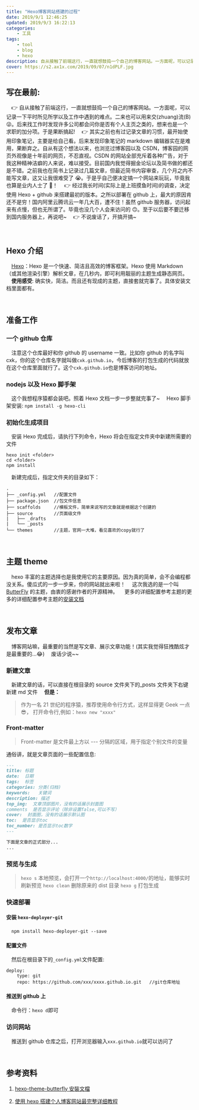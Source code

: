 ```yaml
---
title: "Hexo博客网站搭建的过程"
date: 2019/9/1 12:46:25
updated: 2019/9/3 16:22:13
categories:
    - 工具
tags:
    - tool
    - blog
    - hexo
description: 自从接触了前端这行，一直就想鼓捣一个自己的博客网站。一方面呢，可以记录一下平时所见所学以及工作中遇到的难点。二来也可以用来交(zhuang)流(B)。后来找工作时发现许多公司都会问你是否有个人主页之类的，想来也是一个求职的加分项。
cover: https://s2.ax1x.com/2019/09/07/n1dPLF.jpg
---
```


## 写在最前:

&emsp;👉 自从接触了前端这行，一直就想鼓捣一个自己的博客网站。一方面呢，可以记录一下平时所见所学以及工作中遇到的难点。二来也可以用来交(zhuang)流(B)😜。后来找工作时发现许多公司都会问你是否有个人主页之类的，想来也是一个求职的加分项。于是果断搞起!
&emsp;👉 其实之前也有过记录文章的习惯，最开始使用印象笔记，主要是给自己看。后来发现印象笔记的 markdown 编辑器实在是难用，果断弃之。自从有这个想法以来，也浏览过博客园以及 CSDN，博客园的网页外观像是十年前的网页，不忍直视。CSDN 的网站全部充斥着各种广告，对于我这种精神洁癖的人来说，难以接受。目前国内我觉得掘金论坛以及简书做的都还是不错。之前我也在简书上记录过几篇文章，但最近简书内容审查，几个月之内不能写文章，这又让我很难受了 😭。于是乎自己便决定搞一个网站来玩玩，毕竟我也算是业内人士了 🤔！
&emsp;👉 经过我长时间(实际上是上班摸鱼时间)的调查，决定使用 Hexo + github 来搭建最初的版本。之所以部署在 github 上，最大的原因肯还不是穷！国内阿里云腾讯云一年几大百，遭不住！虽然 github 服务器，访问起来有点慢，但也无所谓了。毕竟也没几个人会来访问的 🙃。至于以后要不要迁移到国内服务器上，再说吧~
&emsp;👉 不说废话了，开搞开搞~

<br/>
 
## Hexo 介绍

&emsp;[Hexo](https://hexo.io/zh-cn/)：Hexo 是一个快速、简洁且高效的博客框架。Hexo 使用 Markdown（或其他渲染引擎）解析文章，在几秒内，即可利用靓丽的主题生成静态网页。
&emsp;**使用感受**: 确实快，简洁。而且还有现成的主题，直接套就完事了。具体安装文档里面都有。

<br/>
 
## 准备工作

### 一个 github 仓库

&emsp;注意这个仓库最好和你 github 的 username 一致。比如你 github 的名字叫 cxk，你的这个仓库名字就叫做`cxk.github.io`，今后博客的打包生成的代码就放在这个仓库里面就行了。这个`cxk.github.io`也是博客访问的地址。

### nodejs 以及 Hexo 脚手架

&emsp;这个我想程序猿都会装吧。照着 Hexo 文档一步一步整就完事了~
&emsp;Hexo 脚手架安装: `npm install -g hexo-cli`

### 初始化生成项目

&emsp;安装 Hexo 完成后，请执行下列命令，Hexo 将会在指定文件夹中新建所需要的文件

```
hexo init <folder>
cd <folder>
npm install
```

&emsp;新建完成后，指定文件夹的目录如下：

```
.
├── _config.yml   //配置文件
├── package.json  //包文件信息
├── scaffolds     //模板文件，简单来说写的文章就是根据这个创建的
├── source        //页面级文件
|   ├── _drafts
|   └── _posts
└── themes        //主题，官网一大堆，看见喜欢的copy就行了
```

<br/>
 
## 主题 theme

&emsp;hexo 丰富的主题选择也是我使用它的主要原因。因为真的简单，会不会编程都没关系。傻瓜式的一步一步来，你的网站就出来啦！
&emsp;这次我选的是一个叫 [ButterFly](https://jerryc.me/) 的主题，由衷的感谢作者的开源精神。
&emsp;更多的详细配置参考主题的更多的详细配置参考主题的[安装文档](https://jerryc.me/posts/21cfbf15/#Page-Front-matter)

<br/>
 
## 发布文章

&emsp;博客网站嘛，最重要的当然是写文章、展示文章功能！(其实我觉得狂拽酷炫才是最重要的...😂)
&emsp;废话少说~~

### 新建文章

&emsp;新建文章的话，可以直接在根目录的 source 文件夹下的\_posts 文件夹下右键新建 md 文件
&emsp;**但是：**

> 作为一名 21 世纪的程序猿，推荐使用命令行方式，这样显得更 Geek 一点 😎，
> 打开命令行,例如：`hexo new "xxxx"`

### Front-matter

> Front-matter 是文件最上方以 --- 分隔的区域，用于指定个别文件的变量

通俗讲，就是文章页面的一些配置信息:

```markdown
---
title: 标题
date:  日期
tags:  标签
categories: 分类(归档)
keywords:   关键词
description: 描述
top_img:  文章顶部图片，没有的话展示封面图
comments  是否显示评论（除非设置false,可以不写）
cover:  封面图，没有的话展示默认图
toc:  是否显示toc 
toc_number: 是否显示toc数字
---

下面是文章的正式部分...
...
```

### 预览与生成

> `hexo s` 本地预览，会打开一个`http://localhost:4000/`的地址，能够实时刷新预览
> `hexo clean` 删除原来的 dist 目录
> `hexo g` 打包生成

### 快速部署

#### 安装 `hexo-deployer-git`

&emsp;`npm install hexo-deployer-git --save`

#### 配置文件

&emsp;然后在根目录下的`_config.yml`文件配置:

```
deploy:
    type: git
    repo: https://github.com/xxx/xxxx.github.io.git   //git仓库地址
```

#### 推送到 github 上

&emsp;命令行：`hexo d`即可

### 访问网站

&emsp;推送到 github 仓库之后，打开浏览器输入`xxx.github.io`就可以访问了

<br/>
 
## 参考资料

1. [hexo-theme-butterfly 安裝文檔](https://jerryc.me/posts/21cfbf15/)

2. [使用 hexo 搭建个人博客网站最完整详细教程](https://blog.csdn.net/wistbean/article/details/82291124)
